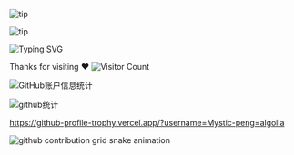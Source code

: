 ![tip](https://badgen.net/badge/Tianyu/6.6/blue?icon=bitcoin-lightning)

![tip](https://badgen.net/badge/python/3.1.6/green?icon=github)

<!--   my-ticker -->    
[![Typing SVG](https://readme-typing-svg.herokuapp.com?color=%2336BCF7&center=true&vCenter=true&width=600&lines=Hi+there+👋,+I+am+Tianyu;+Welcome+to+My+Profile!;Over+1+year+of+programming+experience;Always+learning+new+things+;Machine+learning+enthusiast+;Kaggle+community+member)](https://git.io/typing-svg)

Thanks for visiting ❤️
![Visitor Count](https://profile-counter.glitch.me/{Mystic-peng}/count.svg)

![GitHub账户信息统计](https://github-stats.ubrong.com/api?username=Mystic-peng&show_icons=true&theme=tokyonight)

![github统计](https://stats.justsong.cn/api/github?username=Mystic-peng&theme=dark&lang=zh-CN)

https://github-profile-trophy.vercel.app/?username=Mystic-peng=algolia

<picture>
  <source media="(prefers-color-scheme: dark)" srcset="https://raw.githubusercontent.com/Mystic-peng/Mystic-peng/output/github-contribution-grid-snake-dark.svg">
  <source media="(prefers-color-scheme: light)" srcset="https://raw.githubusercontent.com/Mystic-peng/Mystic-peng/output/github-contribution-grid-snake.svg">
  <img alt="github contribution grid snake animation" src="https://raw.githubusercontent.com/Mystic-peng/Mystic-peng/output/github-contribution-grid-snake.svg">
</picture>
